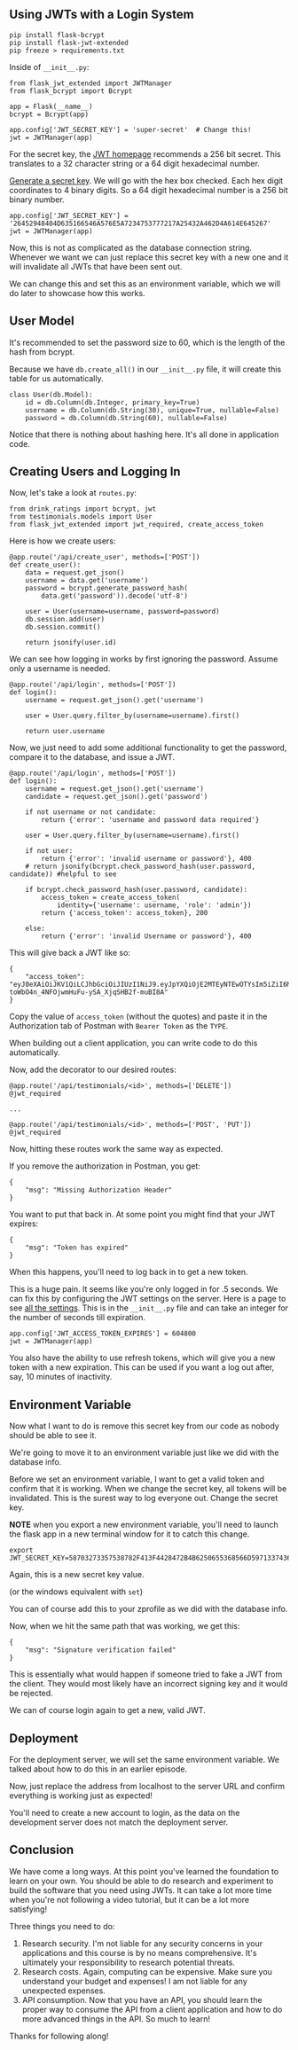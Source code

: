 ## Using JWTs with a Login System

```
pip install flask-bcrypt
pip install flask-jwt-extended
pip freeze > requirements.txt
```

Inside of ```__init__.py```:

```python3
from flask_jwt_extended import JWTManager
from flask_bcrypt import Bcrypt

app = Flask(__name__)
bcrypt = Bcrypt(app)

app.config['JWT_SECRET_KEY'] = 'super-secret'  # Change this!
jwt = JWTManager(app)
```

For the secret key, the [JWT homepage](https://jwt.io/) recommends a 256 bit secret. This translates to a 32 character string or a 64 digit hexadecimal number.

[Generate a secret key](https://www.allkeysgenerator.com/Random/Security-Encryption-Key-Generator.aspx). We will go with the hex box checked. Each hex digit coordinates to 4 binary digits. So a 64 digit hexadecimal number is a 256 bit binary number.

```
app.config['JWT_SECRET_KEY'] = '26452948404D635166546A576E5A7234753777217A25432A462D4A614E645267'
jwt = JWTManager(app)
```

Now, this is not as complicated as the database connection string. Whenever we want we can just replace this secret key with a new one and it will invalidate all JWTs that have been sent out.

We can change this and set this as an environment variable, which we will do later to showcase how this works.

## User Model

It's recommended to set the password size to 60, which is the length of the hash from bcrypt.

Because we have ```db.create_all()``` in our ```__init__.py``` file, it will create this table for us automatically.

```python3
class User(db.Model):
    id = db.Column(db.Integer, primary_key=True)
    username = db.Column(db.String(30), unique=True, nullable=False)
    password = db.Column(db.String(60), nullable=False)
```

Notice that there is nothing about hashing here. It's all done in application code.

## Creating Users and Logging In

Now, let's take a look at ```routes.py```:

```python3
from drink_ratings import bcrypt, jwt
from testimonials.models import User
from flask_jwt_extended import jwt_required, create_access_token

```

Here is how we create users:

```python3
@app.route('/api/create_user', methods=['POST'])
def create_user():
    data = request.get_json()
    username = data.get('username')
    password = bcrypt.generate_password_hash(
        data.get('password')).decode('utf-8')

    user = User(username=username, password=password)
    db.session.add(user)
    db.session.commit()

    return jsonify(user.id)

```

We can see how logging in works by first ignoring the password. Assume only a username is needed.

```python3
@app.route('/api/login', methods=['POST'])
def login():
    username = request.get_json().get('username')

    user = User.query.filter_by(username=username).first()

    return user.username
```

Now, we just need to add some additional functionality to get the password, compare it to the database, and issue a JWT.

```python3
@app.route('/api/login', methods=['POST'])
def login():
    username = request.get_json().get('username')
    candidate = request.get_json().get('password')

    if not username or not candidate:
        return {'error': 'username and password data required'}

    user = User.query.filter_by(username=username).first()

    if not user:
        return {'error': 'invalid username or password'}, 400
    # return jsonify(bcrypt.check_password_hash(user.password, candidate)) #helpful to see

    if bcrypt.check_password_hash(user.password, candidate):
        access_token = create_access_token(
            identity={'username': username, 'role': 'admin'})
        return {'access_token': access_token}, 200

    else:
        return {'error': 'invalid Username or password'}, 400
```

This will give back a JWT like so:

```
{
    "access_token": "eyJ0eXAiOiJKV1QiLCJhbGciOiJIUzI1NiJ9.eyJpYXQiOjE2MTEyNTEwOTYsIm5iZiI6MTYxMTI1MTA5NiwianRpIjoiMTgyY2IyMzgtYTIwMy00MjMyLTk0ZjgtMDFjOGI3NjU1YmEwIiwiZXhwIjoxNjExMjUxOTk2LCJpZGVudGl0eSI6eyJ1c2VybmFtZSI6ImNhbGViIiwicm9sZSI6ImFkbWluIn0sImZyZXNoIjpmYWxzZSwidHlwZSI6ImFjY2VzcyJ9.t0J-toWbO4n_4NFOjwmHuFu-ySA_XjqSHB2f-muBI8A"
}
```

Copy the value of ```access_token``` (without the quotes) and paste it in the Authorization tab of Postman with ```Bearer Token``` as the ```TYPE```.

When building out a client application, you can write code to do this automatically.

Now, add the decorator to our desired routes:

```python3
@app.route('/api/testimonials/<id>', methods=['DELETE'])
@jwt_required

...

@app.route('/api/testimonials/<id>', methods=['POST', 'PUT'])
@jwt_required
```

Now, hitting these routes work the same way as expected.

If you remove the authorization in Postman, you get:

```
{
    "msg": "Missing Authorization Header"
}
```

You want to put that back in. At some point you might find that your JWT expires:

```
{
    "msg": "Token has expired"
}
```

When this happens, you'll need to log back in to get a new token.

This is a huge pain. It seems like you're only logged in for .5 seconds. We can fix this by configuring the JWT settings on the server. Here is a page to see [all the settings](https://flask-jwt-extended.readthedocs.io/en/stable/options/#configuration-options). This is in the ```__init__.py``` file and can take an integer for the number of seconds till expiration.

```python3
app.config['JWT_ACCESS_TOKEN_EXPIRES'] = 604800
jwt = JWTManager(app)
```

You also have the ability to use refresh tokens, which will give you a new token with a new expiration. This can be used if you want a log out after, say, 10 minutes of inactivity.

## Environment Variable

Now what I want to do is remove this secret key from our code as nobody should be able to see it.

We're going to move it to an environment variable just like we did with the database info.

Before we set an environment variable, I want to get a valid token and confirm that it is working. When we change the secret key, all tokens will be invalidated. This is the surest way to log everyone out. Change the secret key.

**NOTE** when you export a new environment variable, you'll need to launch the flask app in a new terminal window for it to catch this change.

```
export JWT_SECRET_KEY=58703273357538782F413F4428472B4B6250655368566D597133743677397924
```

Again, this is a new secret key value.

(or the windows equivalent with ```set```)

You can of course add this to your zprofile as we did with the database info.

Now, when we hit the same path that was working, we get this:

```
{
    "msg": "Signature verification failed"
}
```

This is essentially what would happen if someone tried to fake a JWT from the client. They would most likely have an incorrect signing key and it would be rejected.

We can of course login again to get a new, valid JWT.

## Deployment

For the deployment server, we will set the same environment variable. We talked about how to do this in an earlier episode.

Now, just replace the address from localhost to the server URL and confirm everything is working just as expected!

You'll need to create a new account to login, as the data on the development server does not match the deployment server.


## Conclusion

We have come a long ways. At this point you've learned the foundation to learn on your own. You should be able to do research and experiment to build the software that you need using JWTs. It can take a lot more time when you're not following a video tutorial, but it can be a lot more satisfying!

Three things you need to do:

1. Research security. I'm not liable for any security concerns in your applications and this course is by no means comprehensive. It's ultimately your responsibility to research potential threats.
1. Research costs. Again, computing can be expensive. Make sure you understand your budget and expenses! I am not liable for any unexpected expenses.
1. API consumption. Now that you have an API, you should learn the proper way to consume the API from a client application and how to do more advanced things in the API. So much to learn!

Thanks for following along!






